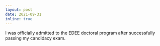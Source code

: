 ```yaml
---
layout: post
date: 2021-09-31 
inline: true
---
```


I was officially admitted to the EDEE doctoral program after successfully passing my candidacy exam.
